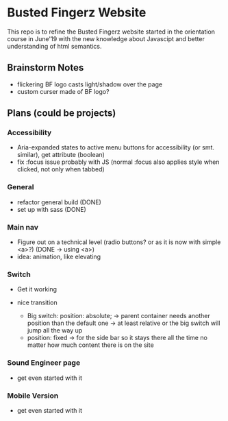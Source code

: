 # Busted Fingerz Website

This repo is to refine the Busted Fingerz website started in the orientation course in June'19 with the new knowledge about Javascipt and better understanding of html semantics.

## Brainstorm Notes

- flickering BF logo casts light/shadow over the page
- custom curser made of BF logo?

## Plans (could be projects)

### Accessibility 

- Aria-expanded states to active menu buttons for accessibility (or smt. similar), get attribute (boolean)
- fix :focus issue probably with JS (normal :focus also applies style when clicked, not only when tabbed)

### General
- refactor general build (DONE)
- set up with sass (DONE)

### Main nav
- Figure out on a technical level (radio buttons? or as it is now with simple \<a>?) (DONE -> using \<a>)
- idea: animation, like elevating  

### Switch

- Get it working
- nice transition

    - Big switch: position: absolute;
    -> parent container needs another position than the default one
    -> at least relative or the big switch will jump all the way up
    - position: fixed -> for the side bar so it stays there all the time no matter how much content there is on the site

### Sound Engineer page

- get even started with it

### Mobile Version

- get even started with it